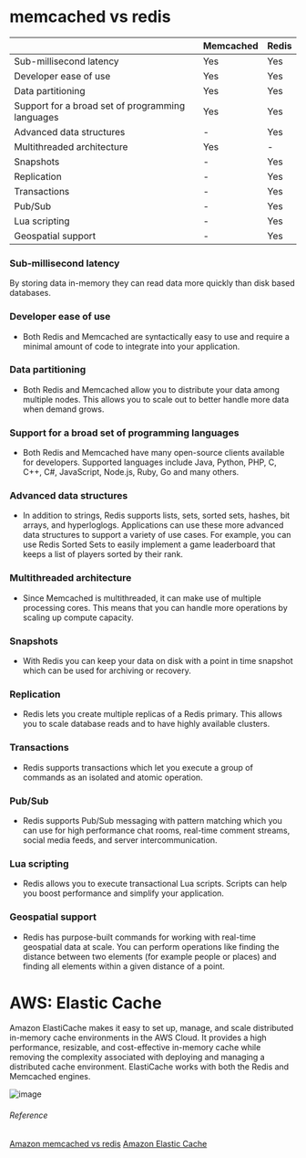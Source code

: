 # memcached vs redis

||Memcached|Redis|
|---|---|---|
|Sub-millisecond latency|Yes|Yes|
|Developer ease of use|Yes|Yes|
|Data partitioning|Yes|Yes|
|Support for a broad set of programming languages|Yes|Yes|
|Advanced data structures|-|Yes|
|Multithreaded architecture|Yes|-|
|Snapshots|-|Yes|
|Replication|-|Yes|
|Transactions|-|Yes|
|Pub/Sub|-|Yes|
|Lua scripting|-|Yes|
|Geospatial support|-|Yes| 

### Sub-millisecond latency  
By storing data in-memory they can read data more quickly than disk based databases.

### Developer ease of use 
* Both Redis and Memcached are syntactically easy to use and require a minimal amount of code to integrate into your application.

### Data partitioning 
* Both Redis and Memcached allow you to distribute your data among multiple nodes. This allows you to scale out to better handle more data when demand grows.

### Support for a broad set of programming languages 
* Both Redis and Memcached have many open-source clients available for developers. Supported languages include Java, Python, PHP, C, C++, C#, JavaScript, Node.js, Ruby, Go and many others.

### Advanced data structures 
* In addition to strings, Redis supports lists, sets, sorted sets, hashes, bit arrays, and hyperloglogs. Applications can use these more advanced data structures to support a variety of use cases. For example, you can use Redis Sorted Sets to easily implement a game leaderboard that keeps a list of players sorted by their rank.

### Multithreaded architecture 
* Since Memcached is multithreaded, it can make use of multiple processing cores. This means that you can handle more operations by scaling up compute capacity.

### Snapshots 
* With Redis you can keep your data on disk with a point in time snapshot which can be used for archiving or recovery.

### Replication 
* Redis lets you create multiple replicas of a Redis primary. This allows you to scale database reads and to have highly available clusters.

### Transactions 
* Redis supports transactions which let you execute a group of commands as an isolated and atomic operation.

### Pub/Sub 
* Redis supports Pub/Sub messaging with pattern matching which you can use for high performance chat rooms, real-time comment streams, social media feeds, and server intercommunication.

### Lua scripting 
* Redis allows you to execute transactional Lua scripts. Scripts can help you boost performance and simplify your application.

### Geospatial support 
* Redis has purpose-built commands for working with real-time geospatial data at scale. You can perform operations like finding the distance between two elements (for example people or places) and finding all elements within a given distance of a point.

# AWS: Elastic Cache
Amazon ElastiCache makes it easy to set up, manage, and scale distributed in-memory cache environments in the AWS Cloud. It provides a high performance, resizable, and cost-effective in-memory cache while removing the complexity associated with deploying and managing a distributed cache environment. ElastiCache works with both the Redis and Memcached engines.

![image](https://user-images.githubusercontent.com/102642989/162381960-c7f52484-c6f7-4901-a683-e81f1018d676.png)

###### _Reference_
[Amazon memcached vs redis](https://aws.amazon.com/elasticache/redis-vs-memcached/)
[Amazon Elastic Cache](https://aws.amazon.com/elasticache/?trk=b06167e1-43fa-471a-8705-6a37423dd3e1&sc_channel=ps&sc_campaign=acquisition&sc_medium=ACQ-P|PS-GO|Non-Brand|Desktop|SU|Database|Solution|US|EN|DSA&ef_id=CjwKCAjwur-SBhB6EiwA5sKtjktOtUADhH_tSPhDL9lbBE6ScI4Mp3eyPvtOhlaBH-r33eIQFbrsihoCuJAQAvD_BwE:G:s&s_kwcid=AL!4422!3!587945177034!!!g!!)
